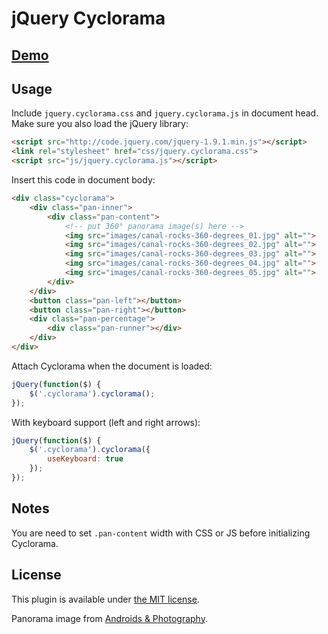 # jQuery Cyclorama

## [Demo](http://yashkin.by/cyclorama/)

## Usage

Include `jquery.cyclorama.css` and `jquery.cyclorama.js` in document head. Make sure you also load the jQuery library:

```html
<script src="http://code.jquery.com/jquery-1.9.1.min.js"></script>
<link rel="stylesheet" href="css/jquery.cyclorama.css">
<script src="js/jquery.cyclorama.js"></script>
```

Insert this code in document body:

```html
<div class="cyclorama">
    <div class="pan-inner">
        <div class="pan-content">
            <!-- put 360° panorama image(s) here -->
            <img src="images/canal-rocks-360-degrees_01.jpg" alt="">
            <img src="images/canal-rocks-360-degrees_02.jpg" alt="">
            <img src="images/canal-rocks-360-degrees_03.jpg" alt="">
            <img src="images/canal-rocks-360-degrees_04.jpg" alt="">
            <img src="images/canal-rocks-360-degrees_05.jpg" alt="">
        </div>
    </div>
    <button class="pan-left"></button>
    <button class="pan-right"></button>
    <div class="pan-percentage">
        <div class="pan-runner"></div>
    </div>
</div>
```

Attach Cyclorama when the document is loaded:

```javascript
jQuery(function($) {
    $('.cyclorama').cyclorama();
});
```

With keyboard support (left and right arrows):

```javascript
jQuery(function($) {
    $('.cyclorama').cyclorama({
        useKeyboard: true
    });
});
```

## Notes

You are need to set `.pan-content` width with CSS or JS before initializing Cyclorama.

## License

This plugin is available under [the MIT license](http://opensource.org/licenses/MIT).

Panorama image from [Androids & Photography](http://androidforensicphotography.wordpress.com/2012/07/01/a-full-360-degree-panorama-of-canal-rocks-south-west-of-western-australia/).
